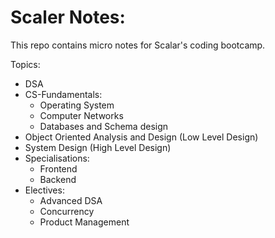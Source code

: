 # Scaler Notes:
This repo contains  micro notes for Scalar's coding bootcamp.

Topics:
- DSA
- CS-Fundamentals:
  - Operating System
  - Computer Networks
  - Databases and Schema design
- Object Oriented Analysis and Design (Low Level Design)
- System Design (High Level Design)
- Specialisations:
  - Frontend
  - Backend
- Electives:
  - Advanced DSA
  - Concurrency
  - Product Management